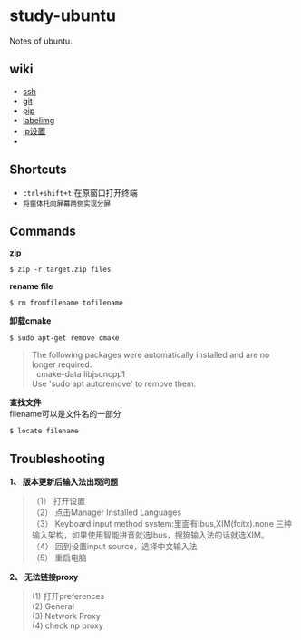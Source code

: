 # study-ubuntu
Notes of ubuntu.
## wiki
* [ssh](https://github.com/nonelittlesong/study-ubuntu/wiki/SSH)
* [git]()
* [pip]()
* [labelimg]()
* [ip设置]()
* 
## Shortcuts
* `ctrl+shift+t`:在原窗口打开终端
* `将窗体托向屏幕两侧实现分屏`

## Commands
**zip**  
```
$ zip -r target.zip files
```
**rename file**  
```
$ rm fromfilename tofilename
```
**卸载cmake**  
```
$ sudo apt-get remove cmake
```
>The following packages were automatically installed and are no longer required:  
&nbsp;&nbsp;cmake-data libjsoncpp1  
>Use 'sudo apt autoremove' to remove them.  

**查找文件**  
filename可以是文件名的一部分  
```
$ locate filename
```

## Troubleshooting
**1、 版本更新后输入法出现问题**  
>（1） 打开设置  
>（2） 点击Manager Installed Languages  
>（3） Keyboard input method system:里面有Ibus,XIM(fcitx).none 三种输入架构，如果使用智能拼音就选Ibus，搜狗输入法的话就选XIM。  
>（4） 回到设置input source，选择中文输入法  
>（5） 重启电脑  

**2、 无法链接proxy**  
>(1) 打开preferences  
>(2) General  
>(3) Network Proxy  
>(4) check np proxy  
